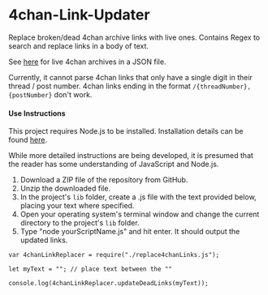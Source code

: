 # 4chan-Link-Updater
Replace broken/dead 4chan archive links with live ones. Contains Regex to search and replace links in a body of text.

See [here](https://github.com/4chenz/archives.json) for live 4chan archives in a JSON file.

Currently, it cannot parse 4chan links that only have a single digit in their thread / post number.
4chan links ending in the format `/{threadNumber},{postNumber}` don't work.


#### Use Instructions

This project requires Node.js to be installed. Installation details can be found [here](https://nodejs.org/en/download/).

While more detailed instructions are being developed, it is presumed that the reader has some understanding of JavaScript and Node.js.

1. Download a ZIP file of the repository from GitHub. 
2. Unzip the downloaded file.
3. In the project's `lib` folder, create a .js file with the text provided below, placing your text where specified.
4. Open your operating system's terminal window and change the current directory to the project's `lib` folder.
5. Type "node yourScriptName.js" and hit enter. It should output the updated links.

```
var 4chanLinkReplacer = require("./replace4chanLinks.js");

let myText = ""; // place text between the ""  

console.log(4chanLinkReplacer.updateDeadLinks(myText));
```
